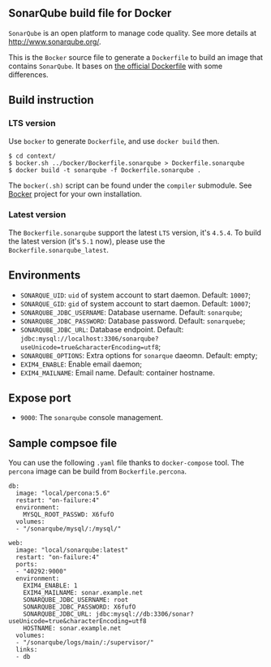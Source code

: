 ## SonarQube build file for Docker

`SonarQube` is an open platform to manage code quality.
See more details at http://www.sonarqube.org/.

This is the `Bocker` source file to generate a `Dockerfile`
to build an image that contains `SonarQube`. It bases on
[the official Dockerfile][1] with some differences.

## Build instruction

### LTS version

Use `bocker` to generate `Dockerfile`, and use `docker build` then.

    $ cd context/
    $ bocker.sh ../bocker/Bockerfile.sonarqube > Dockerfile.sonarqube
    $ docker build -t sonarqube -f Dockerfile.sonarqube .

The `bocker(.sh)` script can be found under the `compiler` submodule.
See [Bocker][2] project for your own installation.

### Latest version

The `Bockerfile.sonarqube` support the latest `LTS` version, it's `4.5.4`.
To build the latest version (it's `5.1` now),
please use the `Bockerfile.sonarqube_latest`.

## Environments

* `SONARQUE_UID`: `uid` of system account to start daemon. Default: `10007`;
* `SONARQUE_GID`: `gid` of system account to start daemon. Default: `10007`;
* `SONARQUBE_JDBC_USERNAME`: Database username. Default: `sonarqube`;
* `SONARQUBE_JDBC_PASSWORD`: Database password. Default: `sonarquebe`;
* `SONARQUBE_JDBC_URL`: Database endpoint. Default: `jdbc:mysql://localhost:3306/sonarqube?useUnicode=true&characterEncoding=utf8`;
* `SONARQUBE_OPTIONS`: Extra options for `sonarque` daeomn. Default: empty;
* `EXIM4_ENABLE`: Enable email daemon;
* `EXIM4_MAILNAME`: Email name. Default: container hostname.

## Expose port

* `9000`: The `sonarqube` console management.

## Sample compsoe file

You can use the following `.yaml` file thanks to `docker-compose` tool.
The `percona` image can be build from `Bockerfile.percona`.

````
db:
  image: "local/percona:5.6"
  restart: "on-failure:4"
  environment:
    MYSQL_ROOT_PASSWD: X6fufO
  volumes:
  - "/sonarqube/mysql/:/mysql/"

web:
  image: "local/sonarqube:latest"
  restart: "on-failure:4"
  ports:
  - "40292:9000"
  environment:
    EXIM4_ENABLE: 1
    EXIM4_MAILNAME: sonar.example.net
    SONARQUBE_JDBC_USERNAME: root
    SONARQUBE_JDBC_PASSWORD: X6fufO
    SONARQUBE_JDBC_URL: jdbc:mysql://db:3306/sonar?useUnicode=true&characterEncoding=utf8
    HOSTNAME: sonar.example.net
  volumes:
  - "/sonarqube/logs/main/:/supervisor/"
  links:
  - db
````

[2]: https://github.com/icy/bocker/
[1]: https://github.com/SonarSource/docker-sonarqube/blob/master/4.5.4/Dockerfile
